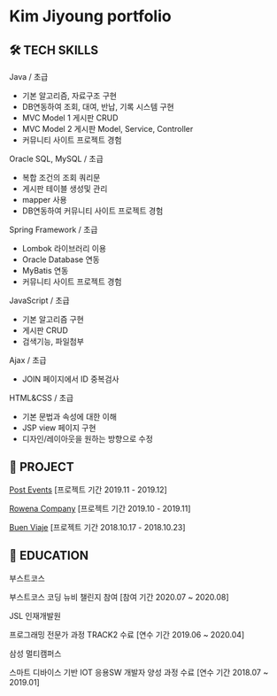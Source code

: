 # Kim Jiyoung portfolio

## 🛠️ TECH SKILLS

Java / 초급
- 기본 알고리즘, 자료구조 구현
- DB연동하여 조회, 대여, 반납, 기록 시스템 구현
- MVC Model 1 게시판 CRUD
- MVC Model 2 게시판 Model, Service, Controller
- 커뮤니티 사이트 프로젝트 경험

Oracle SQL, MySQL / 초급
- 복합 조건의 조회 쿼리문
- 게시판 테이블 생성및 관리
- mapper 사용
- DB연동하여 커뮤니티 사이트 프로젝트 경험

Spring Framework / 초급
- Lombok 라이브러리 이용
- Oracle Database 연동
- MyBatis 연동
- 커뮤니티 사이트 프로젝트 경험

JavaScript / 초급
- 기본 알고리즘 구현
- 게시판 CRUD
- 검색기능, 파일첨부

Ajax / 초급
- JOIN 페이지에서 ID 중복검사

HTML&CSS / 초급
- 기본 문법과 속성에 대한 이해
- JSP view 페이지 구현
- 디자인/레이아웃을 원하는 방향으로 수정


## 🚢 PROJECT

[Post Events](https://github.com/jiyoungbkim/PostEvents) [프로젝트 기간 2019.11 - 2019.12]

[Rowena Company](https://github.com/jiyoungbkim/RowenaCompany) [프로젝트 기간 2019.10 - 2019.11]

[Buen Viaje](https://github.com/jiyoungbkim/BuenViaje) [프로젝트 기간 2018.10.17 - 2018.10.23]

## 🏫 EDUCATION

부스트코스

부스트코스 코딩 뉴비 챌린지 참여 [참여 기간 2020.07 ~ 2020.08]

JSL 인재개발원

프로그래밍 전문가 과정 TRACK2 수료 [연수 기간 2019.06 ~ 2020.04]

삼성 멀티캠퍼스

스마트 디바이스 기반 IOT 응용SW 개발자 양성 과정 수료 [연수 기간 2018.07 ~ 2019.01]
